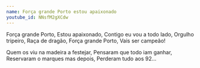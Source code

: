 ```yaml
---
name: Força grande Porto estou apaixonado
youtube_id: NNsfM2gXCdw
---
```


Força grande Porto,
Estou apaixonado,
Contigo eu vou a todo lado,
Orgulho tripeiro,
Raça de dragão,
Força grande Porto,
Vais ser campeão!

Quem os viu na madeira a festejar,
Pensaram que todo iam ganhar,
Reservaram o marques mas depois,
Perderam tudo aos 92...
